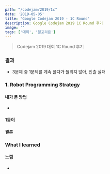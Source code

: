 ```yaml
---
path: "/codejam/2019/1c"
date: '2019-05-05'
title: "Google Codejam 2019 - 1C Round"
description: Google Codejam 2019 1C Round 후기
image: ''
tags: ['대회', '알고리즘']
---
```

> Codejam 2019 대회 1C Round 후기

### 결과
- 3문제 중 1문제를 계속 풀다가 풀리지 않아, 진출 실패

### 1. Robot Programming Strategy


#### 내가 푼 방법
- 

#### 1등이 

#### 결론

### What I learned

#### 느낌
- 